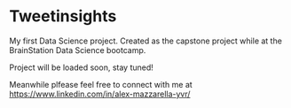 # Tweetinsights
My first Data Science project. Created as the capstone project while at the BrainStation Data Science bootcamp.

Project will be loaded soon, stay tuned!

Meanwhile plfease feel free to connect with me at https://www.linkedin.com/in/alex-mazzarella-yvr/
